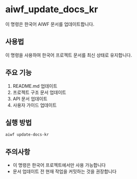 # aiwf_update_docs_kr

이 명령은 한국어 AIWF 문서를 업데이트합니다.

## 사용법

이 명령을 사용하여 한국어 프로젝트 문서를 최신 상태로 유지합니다.

## 주요 기능

1. README.md 업데이트
2. 프로젝트 구조 문서 업데이트
3. API 문서 업데이트
4. 사용자 가이드 업데이트

## 실행 방법

```bash
aiwf update-docs-kr
```

## 주의사항

- 이 명령은 한국어 프로젝트에서만 사용 가능합니다
- 문서 업데이트 전 현재 작업을 커밋하는 것을 권장합니다
